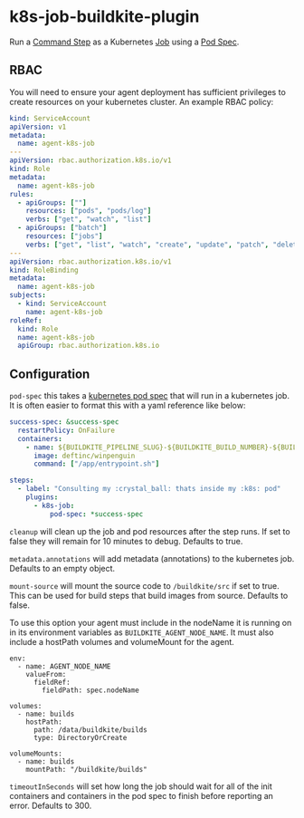 # k8s-job-buildkite-plugin

Run a [Command Step](https://buildkite.com/docs/pipelines/command-step) as a Kubernetes [Job](https://kubernetes.io/docs/concepts/workloads/controllers/job/) using a [Pod Spec](https://kubernetes.io/docs/reference/kubernetes-api/workload-resources/pod-v1/#PodSpec).

## RBAC

You will need to ensure your agent deployment has sufficient privileges to create resources on your kubernetes cluster. An example RBAC policy:

```yaml
kind: ServiceAccount
apiVersion: v1
metadata:
  name: agent-k8s-job
---
apiVersion: rbac.authorization.k8s.io/v1
kind: Role
metadata:
  name: agent-k8s-job
rules:
  - apiGroups: [""]
    resources: ["pods", "pods/log"]
    verbs: ["get", "watch", "list"]
  - apiGroups: ["batch"]
    resources: ["jobs"]
    verbs: ["get", "list", "watch", "create", "update", "patch", "delete"]
---
apiVersion: rbac.authorization.k8s.io/v1
kind: RoleBinding
metadata:
  name: agent-k8s-job
subjects:
  - kind: ServiceAccount
    name: agent-k8s-job
roleRef:
  kind: Role
  name: agent-k8s-job
  apiGroup: rbac.authorization.k8s.io
```

## Configuration

`pod-spec` this takes a [kubernetes pod spec](https://kubernetes.io/docs/reference/generated/kubernetes-api/v1.23/#podspec-v1-core) that will run in a kubernetes job. It is often easier to format this with a yaml reference like below:

```yaml
success-spec: &success-spec
  restartPolicy: OnFailure
  containers:
    - name: ${BUILDKITE_PIPELINE_SLUG}-${BUILDKITE_BUILD_NUMBER}-${BUILDKITE_STEP_ID}-success
      image: deftinc/winpenguin
      command: ["/app/entrypoint.sh"]

steps:
  - label: "Consulting my :crystal_ball: thats inside my :k8s: pod"
    plugins:
      - k8s-job:
          pod-spec: *success-spec
```

`cleanup` will clean up the job and pod resources after the step runs. If set to false they will remain for 10 minutes to debug. Defaults to true.

`metadata.annotations` will add metadata (annotations) to the kubernetes job. Defaults to an empty object.

`mount-source` will mount the source code to `/buildkite/src` if set to true. This can be used for build steps that build images from source. Defaults to false.

To use this option your agent must include in the nodeName it is running on in its environment variables as `BUILDKITE_AGENT_NODE_NAME`. It must also include a hostPath volumes and volumeMount for the agent.

```
env:
  - name: AGENT_NODE_NAME
    valueFrom:
      fieldRef:
        fieldPath: spec.nodeName
```

```
volumes:
  - name: builds
    hostPath:
      path: /data/buildkite/builds
      type: DirectoryOrCreate
```

```
volumeMounts:
  - name: builds
    mountPath: "/buildkite/builds"
```

`timeoutInSeconds` will set how long the job should wait for all of the init containers and containers in the pod spec to finish before reporting an error. Defaults to 300.
